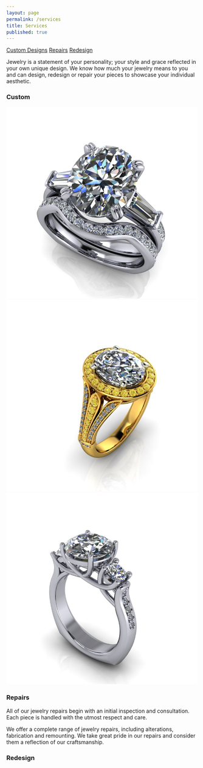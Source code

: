 ```yaml
---
layout: page
permalink: /services
title: Services
published: true
---
```


[Custom Designs](#custom)
[Repairs](#repairs)
[Redesign](#redesign)

Jewelry is a statement of your personality; your style and grace reflected in your own unique design. We know how much your jewelry means to you and can design, redesign or repair your pieces to showcase your individual aesthetic.

[](custom)
### Custom
![](/images/custom.02.jpg)
![](/images/custom.04.jpg)
![](/images/custom.06.jpg)

[](repairs)
### Repairs
All of our jewelry repairs begin with an initial inspection and consultation. Each piece is handled with the utmost respect and care.

We offer a complete range of jewelry repairs, including alterations, fabrication and remounting. We take great pride in our repairs and consider them a reflection of our craftsmanship.

[](redesign)
### Redesign